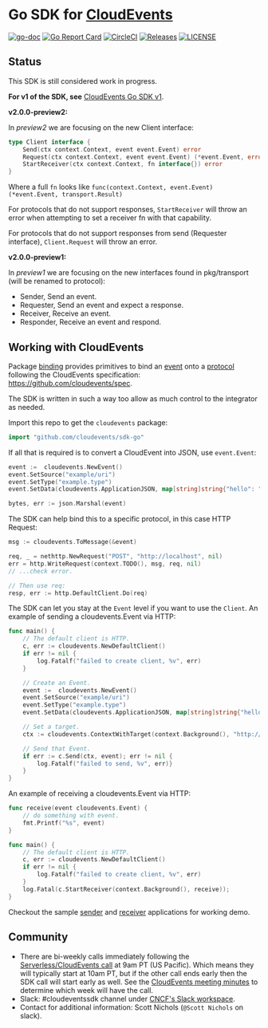 # Go SDK for [CloudEvents](https://github.com/cloudevents/spec)

[![go-doc](https://godoc.org/github.com/cloudevents/sdk-go?status.svg)](https://godoc.org/github.com/cloudevents/sdk-go)
[![Go Report Card](https://goreportcard.com/badge/github.com/cloudevents/sdk-go)](https://goreportcard.com/report/github.com/cloudevents/sdk-go)
[![CircleCI](https://circleci.com/gh/cloudevents/sdk-go.svg?style=svg)](https://circleci.com/gh/cloudevents/sdk-go)
[![Releases](https://img.shields.io/github/release-pre/cloudevents/sdk-go.svg)](https://github.com/cloudevents/sdk-go/releases)
[![LICENSE](https://img.shields.io/github/license/cloudevents/sdk-go.svg)](https://github.com/cloudevents/sdk-go/blob/master/LICENSE)

## Status

This SDK is still considered work in progress.

**For v1 of the SDK, see** [CloudEvents Go SDK v1](./README_v1.md).

**v2.0.0-preview2:**

In _preview2_ we are focusing on the new Client interface:

```go
type Client interface {
	Send(ctx context.Context, event event.Event) error
	Request(ctx context.Context, event event.Event) (*event.Event, error)
	StartReceiver(ctx context.Context, fn interface{}) error
}
```

Where a full `fn` looks like
`func(context.Context, event.Event) (*event.Event, transport.Result)`

For protocols that do not support responses, `StartReceiver` will throw an error
when attempting to set a receiver fn with that capability.

For protocols that do not support responses from send (Requester interface),
`Client.Request` will throw an error.

**v2.0.0-preview1:**

In _preview1_ we are focusing on the new interfaces found in pkg/transport (will
be renamed to protocol):

- Sender, Send an event.
- Requester, Send an event and expect a response.
- Receiver, Receive an event.
- Responder, Receive an event and respond.

## Working with CloudEvents

Package [binding](./pkg/binding) provides primitives to bind an
[event](./pkg/event) onto a [protocol](./pkg/transport) following the
CloudEvents specification: https://github.com/cloudevents/spec.

The SDK is written in such a way too allow as much control to the integrator as
needed.

Import this repo to get the `cloudevents` package:

```go
import "github.com/cloudevents/sdk-go"
```

If all that is required is to convert a CloudEvent into JSON, use `event.Event`:

```go
event :=  cloudevents.NewEvent()
event.SetSource("example/uri")
event.SetType("example.type")
event.SetData(cloudevents.ApplicationJSON, map[string]string{"hello": "world"})

bytes, err := json.Marshal(event)
```

The SDK can help bind this to a specific protocol, in this case HTTP Request:

```go
msg := cloudevents.ToMessage(&event)

req, _ = nethttp.NewRequest("POST", "http://localhost", nil)
err = http.WriteRequest(context.TODO(), msg, req, nil)
// ...check error.

// Then use req:
resp, err := http.DefaultClient.Do(req)
```

The SDK can let you stay at the `Event` level if you want to use the `Client`.
An example of sending a cloudevents.Event via HTTP:

```go
func main() {
	// The default client is HTTP.
	c, err := cloudevents.NewDefaultClient()
	if err != nil {
		log.Fatalf("failed to create client, %v", err)
	}

	// Create an Event.
	event :=  cloudevents.NewEvent()
	event.SetSource("example/uri")
	event.SetType("example.type")
	event.SetData(cloudevents.ApplicationJSON, map[string]string{"hello": "world"})

	// Set a target.
	ctx := cloudevents.ContextWithTarget(context.Background(), "http://localhost:8080/")

	// Send that Event.
	if err := c.Send(ctx, event); err != nil {
		log.Fatalf("failed to send, %v", err)}
	}
}
```

An example of receiving a cloudevents.Event via HTTP:

```go
func receive(event cloudevents.Event) {
	// do something with event.
    fmt.Printf("%s", event)
}

func main() {
	// The default client is HTTP.
	c, err := cloudevents.NewDefaultClient()
	if err != nil {
		log.Fatalf("failed to create client, %v", err)
	}
	log.Fatal(c.StartReceiver(context.Background(), receive));
}
```

Checkout the sample [sender](./cmd/samples/http/sender) and
[receiver](./cmd/samples/http/receiver) applications for working demo.

## Community

- There are bi-weekly calls immediately following the
  [Serverless/CloudEvents call](https://github.com/cloudevents/spec#meeting-time)
  at 9am PT (US Pacific). Which means they will typically start at 10am PT, but
  if the other call ends early then the SDK call will start early as well. See
  the
  [CloudEvents meeting minutes](https://docs.google.com/document/d/1OVF68rpuPK5shIHILK9JOqlZBbfe91RNzQ7u_P7YCDE/edit#)
  to determine which week will have the call.
- Slack: #cloudeventssdk channel under
  [CNCF's Slack workspace](https://slack.cncf.io/).
- Contact for additional information: Scott Nichols (`@Scott Nichols` on slack).
